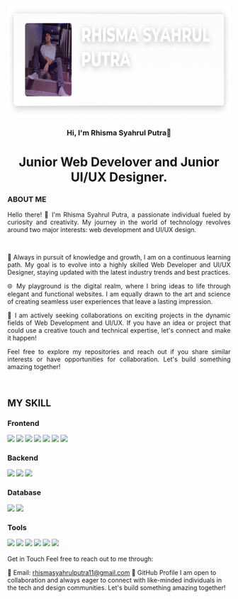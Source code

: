 <img src="https://github.com/RhismaSyahrulPutra/RhismaSyahrulPutra/blob/main/images/trans.png?raw=true" width="100%" height="250"/>

<h3 align="center">Hi, I'm Rhisma Syahrul Putra👋</h3>
<h1 align="center">Junior Web Develover and Junior UI/UX Designer.</h1>

### ABOUT ME
<p align="justify">Hello there! 👋 I'm Rhisma Syahrul Putra, a passionate individual fueled by curiosity and creativity. My journey in the world of technology revolves around two major interests: web development and UI/UX design.</p>
<br/>

<p align="justify">🚀 Always in pursuit of knowledge and growth, I am on a continuous learning path. My goal is to evolve into a highly skilled Web Developer and UI/UX Designer, staying updated with the latest industry trends and best practices.</p>

<p align="justify">🌐 My playground is the digital realm, where I bring ideas to life through elegant and functional websites. I am equally drawn to the art and science of creating seamless user experiences that leave a lasting impression.</p>

<p align="justify">🤝 I am actively seeking collaborations on exciting projects in the dynamic fields of Web Development and UI/UX. If you have an idea or project that could use a creative touch and technical expertise, let's connect and make it happen!</p>

<p align="justify">Feel free to explore my repositories and reach out if you share similar interests or have opportunities for collaboration. Let's build something amazing together!</p>
<br/>

<h2>MY SKILL</h2>
<div display="flex" align="justify">

  <!-- Frontend Section -->
  <div width="100">
    <h3>Frontend</h3>
    <img src="https://img.shields.io/badge/html5-%23E34F26.svg?style=for-the-badge&logo=html5&logoColor=white">
    <img src="https://img.shields.io/badge/css3-%231572B6.svg?style=for-the-badge&logo=css3&logoColor=white">
    <img src="https://img.shields.io/badge/javascript-%23323330.svg?style=for-the-badge&logo=javascript&logoColor=%23F7DF1E">
    <img src="https://img.shields.io/badge/react-%2320232a.svg?style=for-the-badge&logo=react&logoColor=%2361DAFB">
    <img src="https://img.shields.io/badge/bootstrap-%238511FA.svg?style=for-the-badge&logo=bootstrap&logoColor=white">
    <img src="https://img.shields.io/badge/SASS-hotpink.svg?style=for-the-badge&logo=SASS&logoColor=white">
    <img src="https://img.shields.io/badge/vite-%23646CFF.svg?style=for-the-badge&logo=vite&logoColor=white">
  </div>

  <!-- Backend Section -->
  <div>
    <h3>Backend</h3>
    <img src="https://img.shields.io/badge/node.js-6DA55F?style=for-the-badge&logo=node.js&logoColor=white">
    <img src="https://img.shields.io/badge/express.js-%23404d59.svg?style=for-the-badge&logo=express&logoColor=%2361DAFB">
    <img src="https://img.shields.io/badge/go-%2300ADD8.svg?style=for-the-badge&logo=go&logoColor=white">
  </div>

  <!-- Database Section -->
  <div>
    <h3>Database</h3>
    <img src="https://img.shields.io/badge/mysql-%2300f.svg?style=for-the-badge&logo=mysql&logoColor=white">
    <img src="https://img.shields.io/badge/MongoDB-%234ea94b.svg?style=for-the-badge&logo=mongodb&logoColor=white">
  </div>

  <!-- Tools Section -->
  <div>
    <h3>Tools</h3>
    <img src="https://img.shields.io/badge/Visual%20Studio%20Code-0078d7.svg?style=for-the-badge&logo=visual-studio-code&logoColor=white">
    <img src="https://img.shields.io/badge/figma-%23F24E1E.svg?style=for-the-badge&logo=figma&logoColor=white">
    <img src="https://img.shields.io/badge/blender-%23F5792A.svg?style=for-the-badge&logo=blender&logoColor=white">
    <img src="https://img.shields.io/badge/Inkscape-e0e0e0?style=for-the-badge&logo=inkscape&logoColor=080A13">
    <img src="https://img.shields.io/badge/github-%23121011.svg?style=for-the-badge&logo=github&logoColor=white">
    <img src="https://img.shields.io/badge/git-%23F05033.svg?style=for-the-badge&logo=git&logoColor=white">
  </div>

</div>

<br/>
Get in Touch
Feel free to reach out to me through:

📧 Email: rhismasyahrulputra11@gmail.com
👤 GitHub Profile
I am open to collaboration and always eager to connect with like-minded individuals in the tech and design communities. Let's build something amazing together!


<!---
RhismaSyahrulPutra/RhismaSyahrulPutra is a ✨ special ✨ repository because its `README.md` (this file) appears on your GitHub profile.
You can click the Preview link to take a look at your changes.
--->
